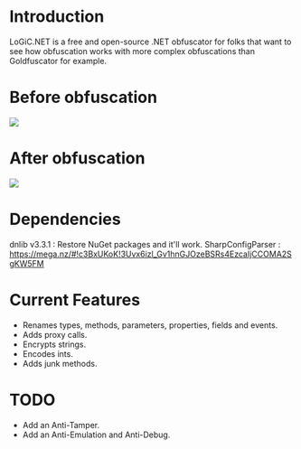 # Introduction
LoGiC.NET is a free and open-source .NET obfuscator for folks that want to see how obfuscation works with more complex obfuscations than Goldfuscator for example.

# Before obfuscation
<img src="https://i.imgur.com/0J5ZDq0.png">

# After obfuscation
<img src="https://i.imgur.com/YvFXBhz.png">

# Dependencies
dnlib v3.3.1 : Restore NuGet packages and it'll work.
SharpConfigParser : https://mega.nz/#!c3BxUKoK!3Uvx6izl_Gv1hnGJOzeBSRs4EzcaIjCCOMA2SgKW5FM

# Current Features
- Renames types, methods, parameters, properties, fields and events.
- Adds proxy calls.
- Encrypts strings.
- Encodes ints.
- Adds junk methods.

# TODO
- Add an Anti-Tamper.
- Add an Anti-Emulation and Anti-Debug.
